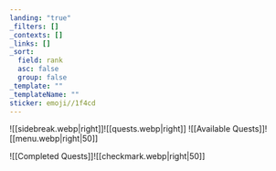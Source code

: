 ```yaml
---
landing: "true"
_filters: []
_contexts: []
_links: []
_sort:
  field: rank
  asc: false
  group: false
_template: ""
_templateName: ""
sticker: emoji//1f4cd
---
```

![[sidebreak.webp|right]]![[quests.webp|right]]
![[Available Quests]]![[menu.webp|right|50]]

![[Completed Quests]]![[checkmark.webp|right|50]]